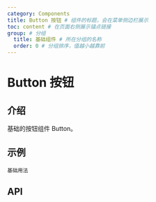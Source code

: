 ```yaml
---
category: Components
title: Button 按钮 # 组件的标题，会在菜单侧边栏展示
toc: content # 在页面右侧展示锚点链接
group: # 分组
  title: 基础组件 # 所在分组的名称
  order: 0 # 分组排序，值越小越靠前
---
```


# Button 按钮

## 介绍

基础的按钮组件 Button。

## 示例

<!-- 可以通过code加载示例代码，dumi会帮我们做解析 -->

<code src="./demo/base.tsx">基础用法</code>

## API

<API id="Button"></API>

